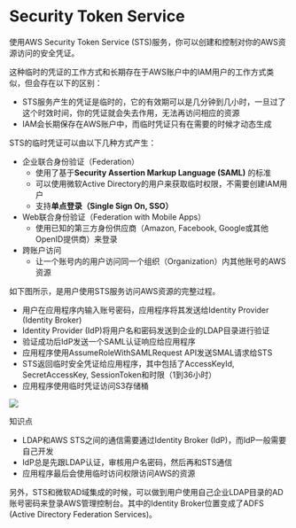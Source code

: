 # Security Token Service
使用AWS Security Token Service (STS)服务，你可以创建和控制对你的AWS资源访问的安全凭证。

这种临时的凭证的工作方式和长期存在于AWS账户中的IAM用户的工作方式类似，但会存在以下的区别：

- STS服务产生的凭证是临时的，它的有效期可以是几分钟到几小时，一旦过了这个时效时间，你的凭证就会失去作用，无法再访问相应的资源
- IAM会长期保存在AWS账户中，而临时凭证只有在需要的时候才动态生成

STS的临时凭证可以由以下几种方式产生：
- 企业联合身份验证（Federation）
  - 使用了基于**Security Assertion Markup Language (SAML)** 的标准
  - 可以使用微软Active Directory的用户来获取临时权限，不需要创建IAM用户
  - 支持**单点登录（Single Sign On, SSO）**
- Web联合身份验证（Federation with Mobile Apps）
  - 使用已知的第三方身份供应商（Amazon, Facebook, Google或其他OpenID提供商）来登录
- 跨账户访问
  - 让一个账号内的用户访问同一个组织（Organization）内其他账号的AWS资源
  
如下图所示，是用户使用STS服务访问AWS资源的完整过程。

- 用户在应用程序内输入账号密码，应用程序将其发送给Identity Provider (Identity Broker)
- Identity Provider (IdP)将用户名和密码发送到企业的LDAP目录进行验证
- 验证成功后IdP发送一个SAML认证响应给应用程序
- 应用程序使用AssumeRoleWithSAMLRequest API发送SMAL请求给STS
- STS返回临时安全凭证给应用程序，其中包括了AccessKeyId, SecretAccessKey, SessionToken和时限（1到36小时）
- 应用程序使用临时凭证访问S3存储桶

![](https://cdnstatic.iteablue.com/iteablue-production-data/wp-content/uploads/2018/08/saml-based-federation.diagram.png)

知识点
- LDAP和AWS STS之间的通信需要通过Identity Broker (IdP)，而IdP一般需要自己开发
- IdP总是先跟LDAP认证，审核用户名密码，然后再和STS通信
- 应用程序最后会使用临时访问权限访问AWS的资源

另外，STS和微软AD域集成的时候，可以做到用户使用自己企业LDAP目录的AD账号密码来登录AWS管理控制台。其中的Identity Broker位置变成了ADFS (Active Directory Federation Services)。
